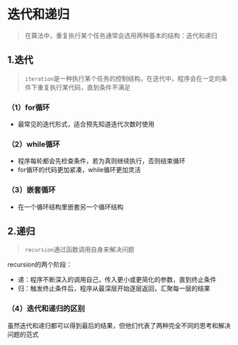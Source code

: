 # 迭代和递归

> 在算法中，重复执行某个任务通常会选用两种基本的结构：迭代和递归





## 1.迭代

> `iteration`是一种执行某个任务的控制结构，在迭代中，程序会在一定的条件下重复执行某代码，直到条件不满足

### （1）for循环

* 最常见的迭代形式，适合预先知道迭代次数时使用

### （2）while循环

* 程序每轮都会先检查条件，若为真则继续执行，否则结束循环
* for循环的代码更加紧凑，while循环更加灵活

### （3）嵌套循环

- 在一个循环结构里嵌套另一个循环结构



## 2.递归

> `recursion`通过函数调用自身来解决问题

recursion的两个阶段：

* 递：程序不断深入的调用自己，传入更小或更简化的参数，直到终止条件
* 归：触发终止条件后，程序从最深层开始逐层返回，汇聚每一层的结果





### （4）迭代和递归的区别

虽然迭代和递归都可以得到最后的结果，但他们代表了两种完全不同的思考和解决问题的范式